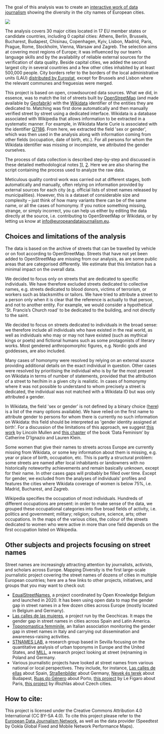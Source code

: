 The goal of this analysis was to create an [interactive work of data journalism](https://mappingdiversity.eu/) showing the diversity in the city names of European cities.

![](https://www.europeandatajournalism.eu/wp-content/uploads/sites/3/2023/05/prova-copertine-1170x780-2-1-1200x800.png)

The analysis covers 30 major cities located in 17 EU member states or candidate countries, including 0 capital cities: Athens, Berlin, Brussels, Bucharest, Budapest, Chisinau, Copenhagen, Kyiv, Lisbon, Madrid, Paris, Prague, Rome, Stockholm, Vienna, Warsaw and Zagreb. The selection aims at covering most regions of Europe; it was influenced by our team’s language skills and by the availability of reliable external sources for the verification of data quality. Beside capital cities, we added the second largest city in several countries and a few other cities inhabited by at least 500,000 people. City borders refer to the borders of the local administrative units (LAU) [distributed by Eurostat](https://ec.europa.eu/eurostat/web/nuts/local-administrative-units), except for Brussels and Lisbon where the relevant communes and freguesias were merged.

This project is based on open, crowdsourced data sources. What we did, in essence, was to match the list of streets built by [OpenStreetMap](https://www.openstreetmap.org/) (and made available by [Geofabrik](https://www.geofabrik.de/data/download.html)) with the [Wikidata](https://www.wikidata.org/) identifier of the entities they are dedicated to. Matching was first done automatically and then manually verified street by street using a dedicated interface. Wikidata is a database associated with Wikipedia that allows information to be extracted in a systematic manner. For example, in Wikidata Marie Curie is associated with the identifier [Q7186](https://www.wikidata.org/wiki/Q7186). From here, we extracted the field 'sex or gender', which was then used in the analysis along with information coming from other fields (occupation, date of birth, etc.). For all persons for whom the Wikidata identifier was missing or incomplete, we attributed the gender ourselves.

The process of data collection is described step-by-step and discussed in these detailed methodological notes [1](https://medium.com/european-data-journalism-network/finding-gendered-street-names-a-step-by-step-walkthrough-with-r-7608c2d36a77)], [2](https://medium.com/european-data-journalism-network/the-messy-data-sources-behind-mapping-diversity-3cc7338b8b84). Here we are also sharing the script containing the process used to analyze the raw data.

Meticulous quality control work was carried out at different stages, both automatically and manually, often relying on information provided by external sources for each city (e.g. official lists of street names released by municipalities). However, this is a dataset of considerable size and complexity – just think of how many variants there can be of the same name, or all the cases of homonymy. If you notice something missing, strange, or simply incorrect, you can help us either by editing the data directly at the source, i.e. contributing to OpenStreetMap or Wikidata, or by letting us know at info@europeandatajournalism.eu.

## Choices and limitations of the analysis
The data is based on the archive of streets that can be travelled by vehicle or on foot according to OpenStreetMap. Streets that have not yet been added to OpenStreetMap are missing from our analysis, as are some public areas that are categorised differently. We estimate that this limitation has a minimal impact on the overall data.

We decided to focus only on streets that are dedicated to specific individuals. We have therefore excluded streets dedicated to collective names, e.g. streets dedicated to blood donors, victims of terrorism, or workers such as blacksmiths or tailors. We have tried to attribute a street to a person only when it is clear that the reference is actually to that person, and not to another entity. For example, we would consider a hypothetical 'St. Francis’s Church road' to be dedicated to the building, and not directly to the saint.

We decided to focus on streets dedicated to individuals in the broad sense: we therefore include all individuals who have existed in the real world, as well as individuals who may or may not have existed (such as mythical kings or poets) and fictional humans such as some protagonists of literary works. Most gendered anthropomorphic figures, e.g. Nordic gods and goddesses, are also included.

Many cases of homonymy were resolved by relying on an external source providing additional details on the exact individual in question. Other cases were resolved by prioritising the individual who is by far the most present on Wikidata in terms of number of statements, provided that the attribution of a street to her/him in a given city is realistic. In cases of homonymy where it was not possible to understand to whom precisely a street is dedicated, the individual was not matched with a Wikidata ID but was only attributed a gender.

In Wikidata, the field 'sex or gender' is not defined by a binary choice ([here](https://www.wikidata.org/wiki/Property:P21#constraints)) is a list of the many options available). We have relied on the first name to attribute gender to persons for whom there is currently no such information on Wikidata: this field should be interpreted as 'gender identity assigned at birth'. For a discussion of the limitations of this approach, we suggest [this work](https://github.com/lmullen/gender) by Lincoln Mullen and [this chapter](https://data-feminism.mitpress.mit.edu/pub/h1w0nbqp/release/2) of the book ‘Data Feminism’ by Catherine D'Ignazio and Lauren Klein.

Some women that give their names to streets across Europe are currently missing from Wikidata, or some key information about them is missing, e.g. year or place of birth, occupation, etc. This is partly a structural problem: some streets are named after local inhabitants or landowners with no historically noteworthy achievements and remain basically unknown, except for their name. In other cases gaps will probably be filled over time. Except for gender, we excluded from the analyses of individuals’ profiles and features the cities where Wikidata coverage of women is below 75%, i.e. Madrid, Bucharest, and Zagreb.

Wikipedia specifies the occupation of most individuals. Hundreds of different occupations are present: in order to make sense of the data, we grouped these occupational categories into five broad fields of activity, i.e. politics and government; military; religion; culture, science, arts; other occupations. In the maps of the various cities, the colour of the streets dedicated to women who were active in more than one field depends on the first occupation listed on Wikipedia.

## Other subjects and projects focusing on street names
Street names are increasingly attracting attention by journalists, activists, and scholars across Europe. Mapping Diversity is the first large-scale journalistic project covering the street names of dozens of cities in multiple European countries; here are a few links to other projects, initiatives, and groups that you may want to check out:

- [EqualStreetNames](https://equalstreetnames.org/), a project coordinated by Open Knowledge Belgium and launched in 2020. It has been using open data to map the gender gap in street names in a few dozen cities across Europe (mostly located in Belgium and Germany).
- [Las calles de las mujeres](https://geochicasosm.github.io/lascallesdelasmujeres/), a project run by the Geochicas. It maps the gender gap in street names in cities across Spain and Latin America.
- [Toponomastica femminile](https://www.toponomasticafemminile.com/sito/), an Italian association monitoring the gender gap in street names in Italy and carrying out dissemination and awareness-raising activities.
- [STNAMES LAB](https://en.stnameslab.com/the-project/), a research group based in Sevilla focusing on the quantitative analysis of urban toponyms in Europe and the United States, and [MILL](http://mill.wa.amu.edu.pl/), a research project looking at street (re)naming in Poland and Germany.
- Various journalistic projects have looked at street names from various national or local perspectives. They include, for instance, [Las calles de ellas](https://www.newtral.es/las-calles-de-ellas/tour) about Spain, [Straßenbilder](https://www.zeit.de/feature/strassenverzeichnis-strassennamen-herkunft-deutschland-infografik) about Germany, [Nevek és terek]([url](http://adatvizualizacio.bparchiv.hu/budapestiutcanevek/)) about Budapest, [Ruas do Género](https://ruasdogenero.pt/) about Porto, [this project](https://www.lefigaro.fr/fig-data/rues-paris/) by Le Figaro about Paris, [this project](https://www.irozhlas.cz/zpravy-domov/ulice-pojmenovane-po-zenach-vzacnost-interaktivni-mapa-ukazuje-jak-drtiva-je_1806170605_cib) by iRozhlas about Czech cities.

## How to cite:
This project is licensed under the Creative Commons Attribution 4.0 International (CC BY-SA 4.0). To cite this project please refer to the [European Data Journalism Network](https://www.europeandatajournalism.eu/), as well as the data provider (Speedtest by Ookla Global Fixed and Mobile Network Performance Maps).
